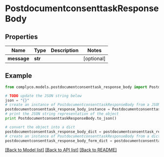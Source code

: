 # PostdocumentconsenttaskResponseBody


## Properties

Name | Type | Description | Notes
------------ | ------------- | ------------- | -------------
**message** | **str** |  | [optional] 

## Example

```python
from complyco.models.postdocumentconsenttask_response_body import PostdocumentconsenttaskResponseBody

# TODO update the JSON string below
json = "{}"
# create an instance of PostdocumentconsenttaskResponseBody from a JSON string
postdocumentconsenttask_response_body_instance = PostdocumentconsenttaskResponseBody.from_json(json)
# print the JSON string representation of the object
print PostdocumentconsenttaskResponseBody.to_json()

# convert the object into a dict
postdocumentconsenttask_response_body_dict = postdocumentconsenttask_response_body_instance.to_dict()
# create an instance of PostdocumentconsenttaskResponseBody from a dict
postdocumentconsenttask_response_body_form_dict = postdocumentconsenttask_response_body.from_dict(postdocumentconsenttask_response_body_dict)
```
[[Back to Model list]](../README.md#documentation-for-models) [[Back to API list]](../README.md#documentation-for-api-endpoints) [[Back to README]](../README.md)



